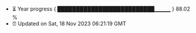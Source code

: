 - ⏳ Year progress { ██████████████████████████▁▁▁▁ } 88.02 %
- ⏰ Updated on Sat, 18 Nov 2023 06:21:19 GMT


